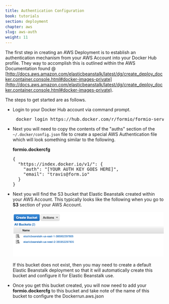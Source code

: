 ```yaml
---
title: Authentication Configuration
book: tutorials
section: deployment
chapter: aws
slug: aws-auth
weight: 11
---
```

The first step in creating an AWS Deployment is to establish an authentication mechanism from your AWS Account into your Docker Hub profile.
They way to accomplish this is outlined within the AWS Documentation found @ [http://docs.aws.amazon.com/elasticbeanstalk/latest/dg/create_deploy_docker.container.console.html#docker-images-private](http://docs.aws.amazon.com/elasticbeanstalk/latest/dg/create_deploy_docker.container.console.html#docker-images-private).

The steps to get started are as follows.

  - Login to your Docker Hub account via command prompt.
<pre>
    docker login https://hub.docker.com/r/formio/formio-server
</pre>

  - Next you will need to copy the contents of the "auths" section of the ``` ~/.docker/config.json``` file to create a special AWS Authentication file which will look something similar to the following.

    **formio.dockercfg**
    <pre>
    {
      "https://index.docker.io/v1/": {
        "auth": "[YOUR AUTH KEY GOES HERE]",
        "email": "travis@form.io"
      }
    }
    </pre>

  - Next you will find the S3 bucket that Elastic Beanstalk created within your AWS Account. This typically looks like the following when you go to **S3** section of your AWS Account.

    <img src="/assets/img/developer/deployments/aws/elasticbeanstalks3.png" style="width:600px" />

    If this bucket does not exist, then you may need to create a default Elastic Beanstalk deployment so that it will automatically create this bucket and configure it for Elastic Beanstalk use.

  - Once you get this bucket created, you will now need to add your **formio.dockercfg** to this bucket and take note of the name of this bucket to configure the Dockerrun.aws.json